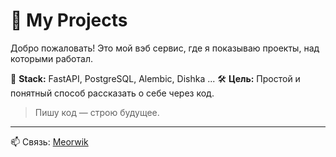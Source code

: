 # 🧠 My Projects

Добро пожаловать! Это мой вэб сервис, где я показываю проекты, над которыми работал.

🚀 **Stack:** FastAPI, PostgreSQL, Alembic, Dishka ...
🛠️ **Цель:** Простой и понятный способ рассказать о себе через код.

> Пишу код — строю будущее.

---
📫 Связь: [Meorwik](https://t.me/meorwik)
